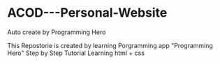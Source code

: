 # ACOD---Personal-Website
Auto create by Programming Hero


This Repostorie is created by learning Porgramming app "Programming Hero"
Step by Step Tutorial
Learning html + css 

